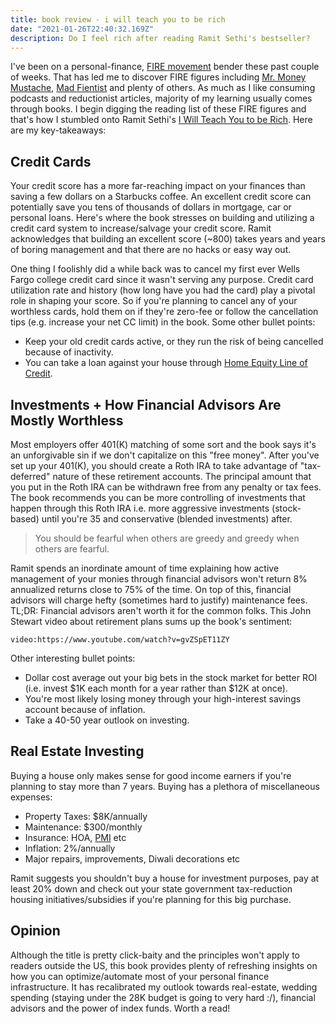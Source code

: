 ```yaml
---
title: book review - i will teach you to be rich
date: "2021-01-26T22:40:32.169Z"
description: Do I feel rich after reading Ramit Sethi's bestseller?
---
```


I've been on a personal-finance, [FIRE movement](https://en.wikipedia.org/wiki/FIRE_movement) bender these past couple of weeks. That has led me to discover FIRE figures including [Mr. Money Mustache](mrmoneymustache.com), [Mad Fientist](https://www.madfientist.com/) and plenty of others. As much as I like consuming podcasts and reductionist articles, majority of my learning usually comes through books. I begin digging the reading list of these FIRE figures and that's how I stumbled onto Ramit Sethi's [I Will Teach You to be Rich](https://www.goodreads.com/book/show/40591670-i-will-teach-you-to-be-rich). Here are my key-takeaways:

## Credit Cards

Your credit score has a more far-reaching impact on your finances than saving a few dollars on a Starbucks coffee. An excellent credit score can potentially save you tens of thousands of dollars in mortgage, car or personal loans. Here's where the book stresses on building and utilizing a credit card system to increase/salvage your credit score. Ramit acknowledges that building an excellent score (~800) takes years and years of boring management and that there are no hacks or easy way out. 

One thing I foolishly did a while back was to cancel my first ever Wells Fargo college credit card since it wasn't serving any purpose. Credit card utilization rate and history (how long have you had the card) play a pivotal role in shaping your score. So if you're planning to cancel any of your worthless cards, hold them on if they're zero-fee or follow the cancellation tips (e.g. increase your net CC limit) in the book. Some other bullet points:

- Keep your old credit cards active, or they run the risk of being cancelled because of inactivity.
- You can take a loan against your house through [Home Equity Line of Credit](https://www.bankrate.com/home-equity/heloc-rates/).


## Investments + How Financial Advisors Are Mostly Worthless

Most employers offer 401(K) matching of some sort and the book says it's an unforgivable sin if we don't capitalize on this "free money". After you've set up your 401(K), you should create a Roth IRA to take advantage of "tax-deferred" nature of these retirement accounts. The principal amount that you put in the Roth IRA can be withdrawn free from any penalty or tax fees. The book recommends you can be more controlling of investments that happen through this Roth IRA i.e. more aggressive investments (stock-based) until you're 35 and conservative (blended investments) after.

> You should be fearful when others are greedy and greedy when others are fearful.

Ramit spends an inordinate amount of time explaining how active management of your monies through financial advisors won't return 8% annualized returns close to 75% of the time. On top of this, financial advisors will charge hefty (sometimes hard to justify) maintenance fees. TL;DR: Financial advisors aren't worth it for the common folks. This John Stewart video about retirement plans sums up the book's sentiment:

`video:https://www.youtube.com/watch?v=gvZSpET11ZY`

Other interesting bullet points:

- Dollar cost average out your big bets in the stock market for better ROI (i.e. invest $1K each month for a year rather than $12K at once).
- You're most likely losing money through your high-interest savings account because of inflation.
- Take a 40-50 year outlook on investing.

## Real Estate Investing

Buying a house only makes sense for good income earners if you're planning to stay more than 7 years. Buying has a plethora of miscellaneous expenses:

- Property Taxes: $8K/annually
- Maintenance: $300/monthly
- Insurance: HOA, [PMI](https://www.investopedia.com/mortgage/insurance/) etc
- Inflation: 2%/annually
- Major repairs, improvements, Diwali decorations etc

Ramit suggests you shouldn't buy a house for investment purposes, pay at least 20% down and check out your state government tax-reduction housing initiatives/subsidies if you're planning for this big purchase.

## Opinion

Although the title is pretty click-baity and the principles won't apply to readers outside the US, this book provides plenty of refreshing insights on how you can optimize/automate most of your personal finance infrastructure. It has recalibrated my outlook towards real-estate, wedding spending (staying under the 28K budget is going to very hard :/), financial advisors and the power of index funds. Worth a read!

